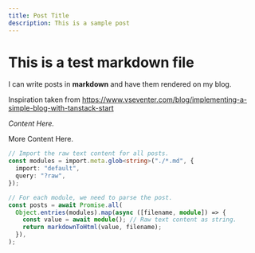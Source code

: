```yaml
---
title: Post Title
description: This is a sample post
---
```


# This is a test markdown file

I can write posts in **markdown** and have them rendered on my blog.

Inspiration taken from https://www.vseventer.com/blog/implementing-a-simple-blog-with-tanstack-start


*Content Here.*

<!-- excerpt -->

More Content Here.


```ts caption="Test.md"
// Import the raw text content for all posts.
const modules = import.meta.glob<string>("./*.md", {
  import: "default",
  query: "?raw",
});

// For each module, we need to parse the post.
const posts = await Promise.all(
  Object.entries(modules).map(async ([filename, module]) => {
    const value = await module(); // Raw text content as string.
    return markdownToHtml(value, filename);
  }),
);
```